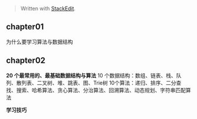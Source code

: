 


> Written with [StackEdit](https://stackedit.io/).

## chapter01

为什么要学习算法与数据结构



## chapter02
**20 个最常用的、最基础数据结构与算法**
10 个数据结构：数组、链表、栈、队列、散列表、二叉树、堆、跳表、图、Trie树
10个算法：递归、排序、二分查找、搜索、哈希算法、贪心算法、分治算法、回溯算法、动态规划、字符串匹配算法

**学习技巧**


<!--stackedit_data:
eyJoaXN0b3J5IjpbLTEzNzUyNDgzMTIsNzAzMTEwMjMyXX0=
-->